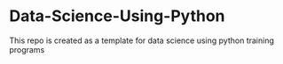 # Data-Science-Using-Python
This repo is created as a template for data science using python training programs
